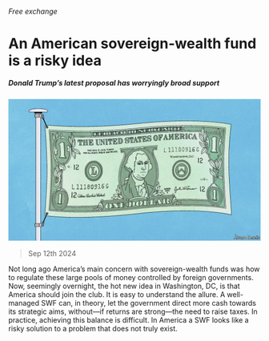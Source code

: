###### Free exchange

# An American sovereign-wealth fund is a risky idea 

##### Donald Trump’s latest proposal has worryingly broad support 

![image](images/20240914_FND000.jpg) 

> Sep 12th 2024 

Not long ago America’s main concern with sovereign-wealth funds was how to regulate these large pools of money controlled by foreign governments. Now, seemingly overnight, the hot new idea in Washington, DC, is that America should join the club. It is easy to understand the allure. A well-managed SWF can, in theory, let the government direct more cash towards its strategic aims, without—if returns are strong—the need to raise taxes. In practice, achieving this balance is difficult. In America a SWF looks like a risky solution to a problem that does not truly exist.

